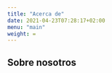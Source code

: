 ```yaml
---
title: "Acerca de"
date: 2021-04-23T07:28:17+02:00
menu: "main"
weight: = 
---
```


## Sobre nosotros 